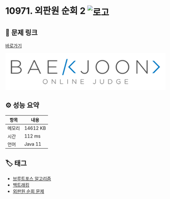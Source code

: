 # 10971. 외판원 순회 2 <img src="https://d2gd6pc034wcta.cloudfront.net/tier/9.svg" alt="로고" height="32" style="vertical-align: middle;" />

## 🔗 문제 링크

[바로가기](https://www.acmicpc.net/problem/10971)

![백준 로고](../../images/boj.png)

## ⚙️ 성능 요약

| 항목   | 내용     |
| ------ | -------- |
| 메모리 | 14612 KB |
| 시간   | 112 ms   |
| 언어   | Java 11  |

## 🏷️ 태그

- [브루트포스 알고리즘](https://www.acmicpc.net/problemset?sort=ac_desc&algo=125)
- [백트래킹](https://www.acmicpc.net/problemset?sort=ac_desc&algo=5)
- [외판원 순회 문제](https://www.acmicpc.net/problemset?sort=ac_desc&algo=138)
